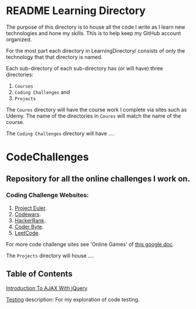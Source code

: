 # README Learning Directory

The purpose of this directory is to house all the code I write as I learn new technologies and hone my skills.
This is to help keep my GitHub account organized.

For the most part each directory in LearningDirectory/ consists of only the technology that that directory is named.

Each sub-directory of each sub-directory has (or will have) three directories:
1. `Courses`
2. `Coding Challenges` and
3. `Projects`

The `Coures` directory will have the course work I complete via sites such as Udemy. The name of the directories in `Coures` will match the name of the course.

The `Coding Challenges` directory will have ....


# CodeChallenges
## Repository for all the online challenges I work on.

### Coding Challenge Websites:
1. [Project Euler](https://projecteuler.net/).
2. [Codewars](https://www.codewars.com/).
3. [HackerRank](https://www.hackerrank.com/dashboard).
4. [Coder Byte](https://coderbyte.com/).
5. [LeetCode](https://leetcode.com).

For more code challenge sites see 'Online Games' of [this google doc](https://docs.google.com/document/d/1K-FDmLzGuYkasZpv9A1gTEV396rtWAi1bnCDh2uE7Q0/edit).

The `Projects` directory will house ....


## Table of Contents

[Introduction To AJAX With jQuery](https://github.com/JamieBort/LearningDirectory/tree/master/IntroductionToAJAXWithjQuery)

[Testing](https://github.com/JamieBort/LearningDirectory/tree/master/Testing)
description: For my exploration of code testing.